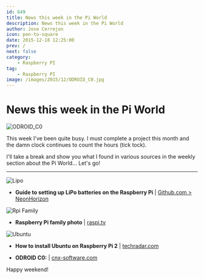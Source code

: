 ```yaml
---
id: 649
title: News this week in the Pi World
description: News this week in the Pi World
author: Jose Cerrejon
icon: pen-to-square
date: 2015-12-18 12:25:00
prev: /
next: false
category:
    - Raspberry PI
tag:
    - Raspberry PI
image: /images/2015/12/ODROID_C0.jpg
---
```


# News this week in the Pi World

![ODROID_C0](/images/2015/12/ODROID_C0.jpg)

This week I've been quite busy. I must complete a project this month and the damn clock continues to count the hours (tick tock).

I'll take a break and show you what I found in various sources in the weekly section about the Pi World... Let's go!

---

![Lipo](/images/2015/12/pizero_withLipo.png)

-   **Guide to setting up LiPo batteries on the Raspberry Pi** | [Github.com > NeonHorizon](https://github.com/NeonHorizon/lipopi)

![Rpi Family](/images/2015/12/raspi_family.jpg)

-   **Raspberry Pi family photo** | [raspi.tv](https://raspi.tv/2015/raspberry-pi-zero-updated-pi-family-photo)

![Ubuntu](/images/2015/12/ubuntu.jpg)

-   **How to install Ubuntu on Raspberry Pi 2** | [techradar.com](https://www.techradar.com/how-to/computing/how-to-install-ubuntu-on-raspberry-pi-2-1310847)

-   **ODROID C0:** | [cnx-software.com](https://www.cnx-software.com/2015/12/11/odroid-c0-board-is-an-upcoming-alternative-to-raspberry-pi-zero/)

Happy weekend!
